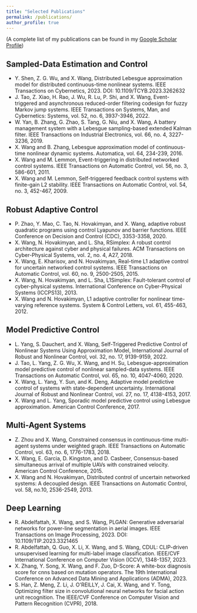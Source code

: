 ```yaml
---
title: "Selected Publications"
permalink: /publications/
author_profile: true
---
```


(A complete list of my publications can be found in my [Google Scholar Profile](https://scholar.google.com/citations?user=ZN73_1AAAAAJ&hl=en&oi=ao))

## Sampled-Data Estimation and Control
* Y. Shen, Z. G. Wu, and X. Wang, Distributed Lebesgue approximation model for distributed continuous-time nonlinear systems.  IEEE Transactions on Cybernetics, 2023.  DOI: 10.1109/TCYB.2023.3262632
* J. Tao, Z. Xiao, H. Rao, J. Wu, R. Lu, P. Shi, and X. Wang, Event-triggered and asynchronous reduced-order filtering codesign for fuzzy Markov jump systems.  IEEE Transactions on Systems, Man, and Cybernetics: Systems, vol. 52, no. 6, 3937-3946, 2022.
* W. Yan, B. Zhang, G. Zhao, S. Tang, G. Niu, and X. Wang, A battery management system with a Lebesgue sampling-based extended Kalman filter.  IEEE Transactions on Industrial Electronics, vol. 66, no. 4, 3227-3236, 2019.
* X. Wang and B. Zhang, Lebesgue approximation model of continuous-time nonlinear dynamic systems.  Automatica, vol. 64, 234-239, 2016.
* X. Wang and M. Lemmon, Event-triggering in distributed networked control systems.  IEEE Transactions on Automatic Control, vol. 56, no. 3, 586-601, 2011.
* X. Wang and M. Lemmon, Self-triggered feedback control systems with finite-gain L2 stability. IEEE Transactions on Automatic Control, vol. 54, no. 3, 452-467, 2009. 

## Robust Adaptive Control
* P. Zhao, Y. Mao, C. Tao, N. Hovakimyan, and X. Wang, adaptive robust quadratic programs using control Lyapunov and barrier functions.  IEEE Conference on Decision and Control (CDC), 3353-3358, 2020.
* X. Wang, N. Hovakimyan, and L. Sha, RSimplex: A robust control architecture against cyber and physical failures.  ACM Transactions on Cyber-Physical Systems, vol. 2, no. 4, A27, 2018.
* X. Wang, E. Kharisov, and N. Hovakimyan, Real-time L1 adaptive control for uncertain networked control systems.  IEEE Transactions on Automatic Control, vol. 60, no. 9, 2500-2505, 2015.
* X. Wang, N. Hovakimyan, and L. Sha, L1Simplex: Fault-tolerant control of cyber-physical systems.  International Conference on Cyber-Physical Systems (ICCPS13), 2013.
* X. Wang and N. Hovakimyan, L1 adaptive controller for nonlinear time-varying reference systems.  System & Control Letters, vol. 61, 455-463, 2012.

## Model Predictive Control
* L. Yang, S. Dauchert, and X. Wang, Self-Triggered Predictive Control of Nonlinear Systems Using Approximation Model, International Journal of Robust and Nonlinear Control, vol. 32, no. 17, 9139-9159, 2022.
* J. Tao, L. Yang, Z. G. Wu, X. Wang, and H. Su, Lebesgue-approximation model predictive control of nonlinear sampled-data systems.  IEEE Transactions on Automatic Control, vol. 65, no. 10, 4047-4060, 2020.
* X. Wang, L. Yang, Y. Sun, and K. Deng, Adaptive model predictive control of systems with state-dependent uncertainty.  International Journal of Robust and Nonlinear Control, vol. 27, no. 17, 4138-4153, 2017.
* X. Wang and L. Yang, Sporadic model predictive control using Lebesgue approximation.  American Control Conference, 2017.  

## Multi-Agent Systems
* Z. Zhou and X. Wang, Constrained consensus in continuous-time multi-agent systems under weighted graph.  IEEE Transactions on Automatic Control, vol. 63, no. 6, 1776-1783, 2018.
* X. Wang, E. Garcia, D. Kingston, and D. Casbeer, Consensus-based simultaneous arrival of multiple UAVs with constrained velocity.  American Control Conference, 2015.
* X. Wang and N. Hovakimyan, Distributed control of uncertain networked systems: A decoupled design.  IEEE Transactions on Automatic Control, vol. 58, no.10, 2536-2549, 2013.

## Deep Learning
* R. Abdelfattah, X. Wang, and S. Wang, PLGAN: Generative adversarial networks for power-line segmentation in aerial images. IEEE Transactions on Image Processing, 2023. DOI: 10.1109/TIP.2023.3321465
* R. Abdelfattah, Q. Guo, X. Li, X. Wang, and S. Wang, CDUL: CLIP-driven unsupervised learning for multi-label image classification.  IEEE/CVF International Conference on Computer Vision (ICCV), 1348-1357, 2023.
* X. Zhang, Y. Song, X. Wang, and F. Zuo, D-Score: A white-box diagnosis score for cnns based on mutation operators.  The 19th International Conference on Advanced Data Mining and Applications (ADMA), 2023.
* S. Han, Z. Meng, Z. Li, J. O'REILLY, J. Cai, X. Wang, and Y. Tong, Optimizing filter size in convolutional neural networks for facial action unit recognition.  The IEEE/CVF Conference on Computer Vision and Pattern Recognition (CVPR), 2018.




